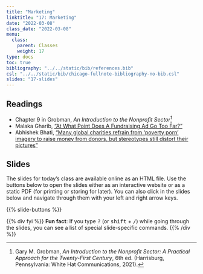 ```yaml
---
title: "Marketing"
linktitle: "17: Marketing"
date: "2022-03-08"
class_date: "2022-03-08"
menu:
  class:
    parent: Classes
    weight: 17
type: docs
toc: true
bibliography: "../../static/bib/references.bib"
csl: "../../static/bib/chicago-fullnote-bibliography-no-bib.csl"
slides: "17-slides"
---
```


## Readings

-   <i class="fas fa-book"></i> Chapter 9 in Grobman, *An Introduction to the Nonprofit Sector*[^1]
-   <i class="fas fa-external-link-square-alt"></i> Malaka Gharib, [“At What Point Does A Fundraising Ad Go Too Far?”](https://www.npr.org/sections/goatsandsoda/2015/09/30/439162849/at-what-point-does-a-fundraising-ad-go-too-far)
-   <i class="fas fa-external-link-square-alt"></i> Abhishek Bhati, [“Many global charities refrain from ‘poverty porn’ imagery to raise money from donors, but stereotypes still distort their pictures”](https://theconversation.com/many-global-charities-refrain-from-poverty-porn-imagery-to-raise-money-from-donors-but-stereotypes-still-distort-their-pictures-171576)

## Slides

The slides for today’s class are available online as an HTML file. Use the buttons below to open the slides either as an interactive website or as a static PDF (for printing or storing for later). You can also click in the slides below and navigate through them with your left and right arrow keys.

{{% slide-buttons %}}

{{% div fyi %}}
**Fun fact**: If you type <kbd>?</kbd> (or <kbd>shift</kbd> + <kbd>/</kbd>) while going through the slides, you can see a list of special slide-specific commands.
{{% /div %}}

[^1]: Gary M. Grobman, *An Introduction to the Nonprofit Sector: A Practical Approach for the Twenty-First Century*, 6th ed. (Harrisburg, Pennsylvania: White Hat Communications, 2021).
